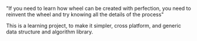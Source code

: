 "If you need to learn how wheel can be created with perfection, you need to reinvent the wheel and try knowing all the details of the process"

This is a learning project, to make it simpler, cross platform, and generic data structure and algorithm library.

